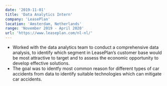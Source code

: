```yaml
---
date: '2019-11-01'
title: 'Data Analytics Intern'
company: 'LeasePlan'
location: 'Amsterdam, Netherlands'
range: 'November 2019 - April 2020'
url: 'https://www.leaseplan.com/nl-nl/'
---
```


- Worked with the data analytics team to conduct a comprehensive data analysis, to identify which segment in LeasePlan’s customer base would be most attractive to target and to assess the economic opportunity to develop effective solutions.
- The goal was to identfy most common reason for different types of car accidents from data to identify suitable technologies which can mitigate car accidents.
